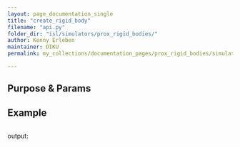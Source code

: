 ```yaml
---
layout: page_documentation_single
title: "create_rigid_body"
filename: "api.py"
folder_dir: "isl/simulators/prox_rigid_bodies/"
author: Kenny Erleben
maintainer: DIKU
permalink: my_collections/documentation_pages/prox_rigid_bodies/simulations/api/create_rigid_body

---
```

## Purpose & Params



## Example
```python

```
output:
```bash
```